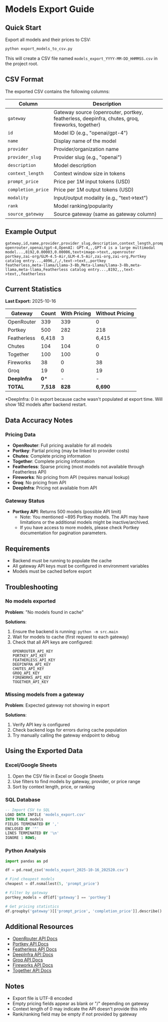 # Models Export Guide

## Quick Start

Export all models and their prices to CSV:

```bash
python export_models_to_csv.py
```

This will create a CSV file named `models_export_YYYY-MM-DD_HHMMSS.csv` in the project root.

## CSV Format

The exported CSV contains the following columns:

| Column | Description |
|--------|-------------|
| `gateway` | Gateway source (openrouter, portkey, featherless, deepinfra, chutes, groq, fireworks, together) |
| `id` | Model ID (e.g., "openai/gpt-4") |
| `name` | Display name of the model |
| `provider` | Provider/organization name |
| `provider_slug` | Provider slug (e.g., "openai") |
| `description` | Model description |
| `context_length` | Context window size in tokens |
| `prompt_price` | Price per 1M input tokens (USD) |
| `completion_price` | Price per 1M output tokens (USD) |
| `modality` | Input/output modality (e.g., "text->text") |
| `rank` | Model ranking/popularity |
| `source_gateway` | Source gateway (same as gateway column) |

## Example Output

```
gateway,id,name,provider,provider_slug,description,context_length,prompt_price,completion_price,modality,rank,source_gateway
openrouter,openai/gpt-4,OpenAI: GPT-4,,,GPT-4 is a large multimodal model...,8192,0.00003,0.00006,text+image->text,,openrouter
portkey,zai-org/GLM-4.5-Air,GLM-4.5-Air,zai-org,zai-org,Portkey catalog entry...,4096,/,/,text->text,,portkey
featherless,meta-llama/Llama-3-8b,Meta-Llama/Llama-3-8b,meta-llama,meta-llama,Featherless catalog entry...,8192,,,text->text,,featherless
```

## Current Statistics

**Last Export:** 2025-10-16

| Gateway | Count | With Pricing | Without Pricing |
|---------|-------|--------------|-----------------|
| OpenRouter | 339 | 339 | 0 |
| Portkey | 500 | 282 | 218 |
| Featherless | 6,418 | 3 | 6,415 |
| Chutes | 104 | 104 | 0 |
| Together | 100 | 100 | 0 |
| Fireworks | 38 | 0 | 38 |
| Groq | 19 | 0 | 19 |
| **DeepInfra** | **0*** | - | - |
| **TOTAL** | **7,518** | **828** | **6,690** |

*DeepInfra: 0 in export because cache wasn't populated at export time. Will show 182 models after backend restart.

## Data Accuracy Notes

### Pricing Data

- **OpenRouter**: Full pricing available for all models
- **Portkey**: Partial pricing (may be linked to provider costs)
- **Chutes**: Complete pricing information
- **Together**: Complete pricing information
- **Featherless**: Sparse pricing (most models not available through Featherless API)
- **Fireworks**: No pricing from API (requires manual lookup)
- **Groq**: No pricing from API
- **DeepInfra**: Pricing not available from API

### Gateway Status

- **Portkey API**: Returns 500 models (possible API limit)
  - Note: You mentioned ~895 Portkey models. The API may have limitations or the additional models might be inactive/archived.
  - If you have access to more models, please check Portkey documentation for pagination parameters.

## Requirements

- Backend must be running to populate the cache
- All gateway API keys must be configured in environment variables
- Models must be cached before export

## Troubleshooting

### No models exported

**Problem**: "No models found in cache"

**Solutions**:
1. Ensure the backend is running: `python -m src.main`
2. Wait for models to cache (first request to each gateway)
3. Check that all API keys are configured:
   ```
   OPENROUTER_API_KEY
   PORTKEY_API_KEY
   FEATHERLESS_API_KEY
   DEEPINFRA_API_KEY
   CHUTES_API_KEY
   GROQ_API_KEY
   FIREWORKS_API_KEY
   TOGETHER_API_KEY
   ```

### Missing models from a gateway

**Problem**: Expected gateway not showing in export

**Solutions**:
1. Verify API key is configured
2. Check backend logs for errors during cache population
3. Try manually calling the gateway endpoint to debug

## Using the Exported Data

### Excel/Google Sheets

1. Open the CSV file in Excel or Google Sheets
2. Use filters to find models by gateway, provider, or price range
3. Sort by context length, price, or ranking

### SQL Database

```sql
-- Import CSV to SQL
LOAD DATA INFILE 'models_export.csv'
INTO TABLE models
FIELDS TERMINATED BY ','
ENCLOSED BY '"'
LINES TERMINATED BY '\n'
IGNORE 1 ROWS;
```

### Python Analysis

```python
import pandas as pd

df = pd.read_csv('models_export_2025-10-16_202520.csv')

# Find cheapest models
cheapest = df.nsmallest(5, 'prompt_price')

# Filter by gateway
portkey_models = df[df['gateway'] == 'portkey']

# Get pricing statistics
df.groupby('gateway')[['prompt_price', 'completion_price']].describe()
```

## Additional Resources

- [OpenRouter API Docs](https://openrouter.ai/docs)
- [Portkey API Docs](https://docs.portkey.ai)
- [Featherless API Docs](https://docs.featherless.ai)
- [DeepInfra API Docs](https://deepinfra.com/docs)
- [Groq API Docs](https://console.groq.com/docs)
- [Fireworks API Docs](https://readme.fireworks.ai)
- [Together API Docs](https://docs.together.ai)

## Notes

- Export file is UTF-8 encoded
- Empty pricing fields appear as blank or "/" depending on gateway
- Context length of 0 may indicate the API doesn't provide this info
- Rank/ranking field may be empty if not provided by gateway
